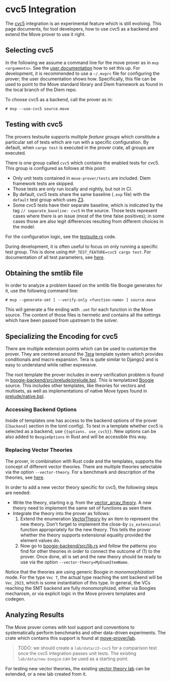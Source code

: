 # cvc5 Integration

The [cvc5] integration is an experimental feature which is still evolving. This page documents,
for tool developers, how to use cvc5 as a backend and extend the Move prover to use it right.

## Selecting cvc5

In the following we assume a command line for the move prover as in `mvp <arguments>`. See
the [user documentation](../user/prover-guide.md) how to set this up. For development, it
is recommended to use a `~/.mvprc` file for configuring the prover; the user documentation shows
how. Specifically, this file can be used to point to the Move standard library and
Diem framework as found in the local branch of the Diem repo.

To choose cvc5 as a backend, call the prover as in:

```shell
# mvp --use-cvc5 source.move

```

## Testing with cvc5

The provers testsuite supports multiple *feature groups* which constitute a particular
set of tests which are run with a specific configuration. By default, when `cargo test`
is executed in the prover crate, all groups are executed.

There is one group called `cvc5` which contains the enabled tests for cvc5. This group
is configured as follows at this point:

- Only unit tests contained in `move-prover/tests` are included. Diem framework tests
  are skipped.
- Those tests are only run locally and nightly, but not in CI.
- By default, cvc5 tests share the same baseline (`.exp` file) with the `default` test group
  which uses [Z3].
- Some cvc5 tests have their separate baseline, which is indicated by the
  tag `// separate_baseline: cvc5` in the source. Those tests represent cases where
  there is an issue (most of the time false positives); in some cases those are also legit
  differences resulting from different choices in the model.

For the configuration logic, see the [testsuite.rs](../../tests/testsuite.rs) code.

During development, it is often useful to focus on only running a specific test group.
This is done using `MVP_TEST_FEATURE=cvc5 cargo test`. For documentation of all test parameters, see
[here](../../tests/README.md).

## Obtaining the smtlib file

In order to analyze a problem based on the smtlib file Boogie generates for it, use the following
command line:

```shell
# mvp --generate-smt [ --verify-only <function-name> ] source.move

```

This will generate a file ending with `.smt` for each function in the Move source. The content
of those files is hermetic and contains all the settings which have been passed from upstream
to the solver.

## Specializing the Encoding for cvc5

There are multiple extension points which can be used to customize the prover. They are centered
around the [Tera] template system which provides conditionals and macro expansion. Tera is
quite similar to Django2 and is easy to understand while rather expressive.

The root template the prover includes in every verification problem is found in
[boogie-backend/src/prelude/prelude.bpl](../../boogie-backend/src/prelude/prelude.bpl). This
is templatized [Boogie] source. This includes other templates, like theories for vectors and
multisets, as well as implementations of native Move types found in
[prelude/native.bpl](../../boogie-backend/src/prelude/native.bpl).

### Accessing Backend Options

Inside of templates one has access to the backend options of the prover (`[backend]` section
in the toml config). To test in a template whether cvc5 is selected as a backend, use `{{options.
use_cvc5}}`. New options can be also added to `BoogieOptions` in Rust and will be accessible
this way.

### Replacing Vector Theories

The prover, in combination with Rust code and the templates, supports the concept of different
vector theories. There are multiple theories selectable via the option `--vector-theory`.
For a benchmark and description of the theories, see
[here](../../lab/data/vector-theories/notebook.pdf).

In order to add a new vector theory specific for cvc5, the following steps are needed:

- Write the theory, starting e.g. from the
  [vector_array_theory](../../boogie-backend/src/prelude/vector-array-theory.bpl). A new theory
  need to implement the same set of functions as seen there.
- Integrate the theory into the prover as follows:
  1. Extend the enumeration [VectorTheory](../../boogie-backend/src/options.rs) by an item to
     represent the new theory. Don't forget to implement the close-by `is_extensional` function
     appropriately for the new theory. This tells the prover whether the theory supports extensional
     equality provided the element values do.
  2. Now go to [boogie-backend/src/lib.rs](../../boogie-backend/src/lib.rs) and follow the patterns
     you find for other theories in order to connect the outcome of (1) to the prover. Once done,
     all is set and the new theory should be ready to use via the option
     `--vector-theory=MyEnumItemName`.

Notice that the theories are using generic Boogie in *monomorphization* mode. For the type
`Vec T`, the actual type reaching the smt backend will be `Vec_2923`, which is some instantiation
of this type. In general, the VCs reaching the SMT backend are fully monomorphized, either
via Boogies mechanism, or via explicit logic in the Move provers templates and codegen.

## Analyzing Results

The Move prover comes with tool support and conventions to systematically perform benchmarks
and other data-driven experiments. The crate which contains this support is found
at [move-prover/lab](../../lab).

> TODO: we should create a `lab/data/z3-cvc5` for a comparison test once the cvc5 integration
> passes unit tests. The existing `lab/data/new-boogie` can be used as a starting point.

For testing new vector theories, the existing [vector theory lab](../../lab/data/vector-theories)
can be extended, or a new lab created from it.


[Boogie]: https://github.com/boogie-org/boogie
[cvc5]: https://cvc5.github.io/
[Z3]: https://github.com/Z3Prover/z3
[Tera]: https://tera.netlify.app
